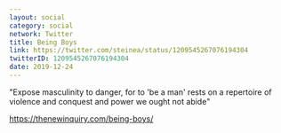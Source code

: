 ```yaml
---
layout: social
category: social
network: Twitter
title: Being Boys
link: https://twitter.com/steinea/status/1209545267076194304
twitterID: 1209545267076194304
date: 2019-12-24
---
```


"Expose masculinity to danger, for to 'be a man' rests on a repertoire of violence and conquest and power we ought not abide"

<https://thenewinquiry.com/being-boys/>
